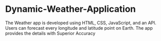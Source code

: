 # Dynamic-Weather-Application
The Weather app is developed using HTML, CSS, JavaScript, and an API. Users can forecast every longitude and latitude point on Earth. The app provides the details with Superior Accuracy
